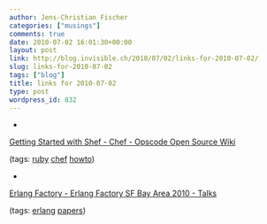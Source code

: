 ```yaml
---
author: Jens-Christian Fischer
categories: ["musings"]
comments: true
date: 2010-07-02 16:01:30+00:00
layout: post
link: http://blog.invisible.ch/2010/07/02/links-for-2010-07-02/
slug: links-for-2010-07-02
tags: ["blog"]
title: links for 2010-07-02
type: post
wordpress_id: 832
---
```


  * 
                

[Getting Started with Shef - Chef - Opscode Open Source Wiki](http://wiki.opscode.com/display/chef/Getting+Started+with+Shef)


                
                

(tags: [ruby](http://delicious.com/jaycee/ruby) [chef](http://delicious.com/jaycee/chef) [howto](http://delicious.com/jaycee/howto))


            
  * 
                

[Erlang Factory - Erlang Factory SF Bay Area 2010 - Talks](http://erlang-factory.com/conference/SFBay2010/talks)


                
                

(tags: [erlang](http://delicious.com/jaycee/erlang) [papers](http://delicious.com/jaycee/papers))


            
